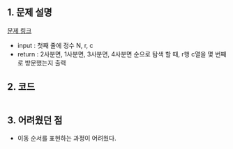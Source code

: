 ## 1. 문제 설명

[문제 링크](https://www.acmicpc.net/problem/1074)

- input : 첫째 줄에 정수 N, r, c
- return : 2사분면, 1사분면, 3사분면, 4사분면 순으로 탐색 할 때, r행 c열을 몇 번째로 방문했는지 출력

## 2. 코드

```python


```

## 3. 어려웠던 점

- 이동 순서를 표현하는 과정이 어려웠다.
